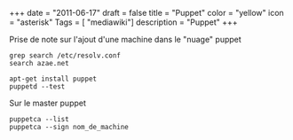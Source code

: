 +++
date = "2011-06-17"
draft = false
title = "Puppet"
color = "yellow"
icon = "asterisk"
Tags = [ "mediawiki"]
description = "Puppet"
+++

Prise de note sur l'ajout d'une machine dans le "nuage" puppet

    grep search /etc/resolv.conf 
    search azae.net

    apt-get install puppet
    puppetd --test

Sur le master puppet

    puppetca --list
    puppetca --sign nom_de_machine
